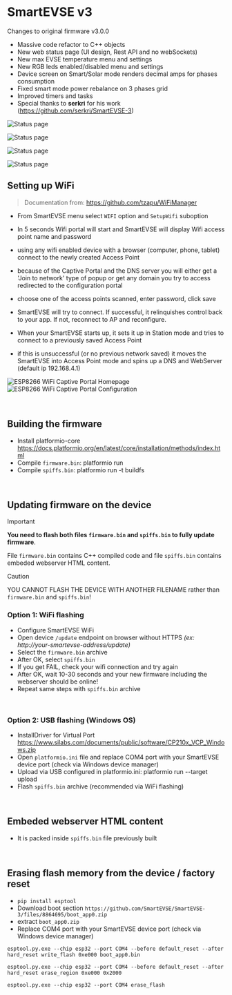SmartEVSE v3
=========

Changes to original firmware v3.0.0
- Massive code refactor to C++ objects
- New web status page (UI design, Rest API and no webSockets)
- New max EVSE temperature menu and settings
- New RGB leds enabled/disabled menu and settings
- Device screen on Smart/Solar mode renders decimal amps for phases consumption
- Fixed smart mode power rebalance on 3 phases grid
- Improved timers and tasks
- Special thanks to **serkri** for his work (https://github.com/serkri/SmartEVSE-3)

![Status page](./pictures/statuspage.jpg)

![Status page](./pictures/statuspage-mobile.jpg)

![Status page](./pictures/power-monitor.jpg)

![Status page](./pictures/device.jpg)

## Setting up WiFi

> Documentation from: https://github.com/tzapu/WiFiManager

- From SmartEVSE menu select `WIFI` option and `SetupWifi` suboption
- In 5 seconds Wifi portal will start and SmartEVSE will display Wifi access point name and password
- using any wifi enabled device with a browser (computer, phone, tablet) connect to the newly created Access Point
- because of the Captive Portal and the DNS server you will either get a 'Join to network' type of popup or get any domain you try to access redirected to the configuration portal
- choose one of the access points scanned, enter password, click save
- SmartEVSE will try to connect. If successful, it relinquishes control back to your app. If not, reconnect to AP and reconfigure.

- When your SmartEVSE starts up, it sets it up in Station mode and tries to connect to a previously saved Access Point
- if this is unsuccessful (or no previous network saved) it moves the SmartEVSE into Access Point mode and spins up a DNS and WebServer (default ip 192.168.4.1)

![ESP8266 WiFi Captive Portal Homepage](http://i.imgur.com/YPvW9eql.png) ![ESP8266 WiFi Captive Portal Configuration](http://i.imgur.com/oicWJ4gl.png)


$~$
## Building the firmware
* Install platformio-core https://docs.platformio.org/en/latest/core/installation/methods/index.html
* Compile `firmware.bin`: platformio run
* Compile `spiffs.bin`: platformio run -t buildfs

$~$
## Updating firmware on the device
> [!IMPORTANT]
> **You need to flash both files `firmware.bin` and `spiffs.bin` to fully update firmware**.

File `firmware.bin` contains C++ compiled code and file `spiffs.bin` contains embeded webserver HTML content.

> [!CAUTION]
> YOU CANNOT FLASH THE DEVICE WITH ANOTHER FILENAME rather than `firmware.bin` and `spiffs.bin`!


### Option 1: WiFi flashing
* Configure SmartEVSE WiFi
* Open device `/update` endpoint on browser without HTTPS *(ex: http://your-smartevse-address/update)*
* Select the `firmware.bin` archive
* After OK, select `spiffs.bin`
* If you get FAIL, check your wifi connection and try again
* After OK, wait 10-30 seconds and your new firmware including the webserver should be online!
* Repeat same steps with `spiffs.bin` archive


$~$
### Option 2: USB flashing (Windows OS)
* InstallDriver for Virtual Port https://www.silabs.com/documents/public/software/CP210x_VCP_Windows.zip
* Open `platformio.ini` file and replace COM4 port with your SmartEVSE device port (check via Windows device manager)
* Upload via USB configured in platformio.ini: platformio run --target upload
* Flash `spiffs.bin` archive (recommended via WiFi flashing)

$~$
## Embeded webserver HTML content
* It is packed inside `spiffs.bin` file previously built 


$~$
## Erasing flash memory from the device / factory reset
* `pip install esptool`
* Download boot section `https://github.com/SmartEVSE/SmartEVSE-3/files/8864695/boot_app0.zip`
* extract `boot_app0.zip`
* Replace COM4 port with your SmartEVSE device port (check via Windows device manager)


```
esptool.py.exe --chip esp32 --port COM4 --before default_reset --after hard_reset write_flash 0xe000 boot_app0.bin
```
```
esptool.py.exe --chip esp32 --port COM4 --before default_reset --after hard_reset erase_region 0xe000 0x2000
```
```
esptool.py.exe --chip esp32 --port COM4 erase_flash
```

